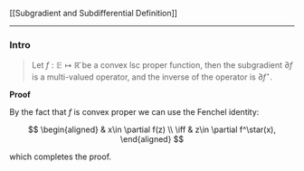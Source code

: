 [[Subgradient and Subdifferential Definition]]


---
### **Intro**

> Let $f:\mathbb E \mapsto \mathbb{\bar R}$ be a convex lsc proper function, then the subgradient $\partial f$ is a multi-valued operator, and the inverse of the operator is $\partial f^\star$. 

**Proof**

By the fact that $f$ is convex proper we can use the Fenchel identity: 

$$
\begin{aligned}
    & x\in \partial f(z)
    \\
    \iff &
    z\in \partial f^\star(x), 
\end{aligned}
$$

which completes the proof.  
